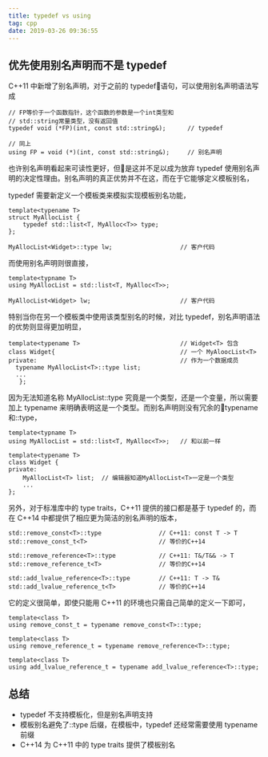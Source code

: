 ```yaml
---
title: typedef vs using
tag: cpp
date: 2019-03-26 09:36:55
---
```


## 优先使用别名声明而不是 typedef

C++11 中新增了别名声明，对于之前的 typedef语句，可以使用别名声明语法写成

```
// FP等价于一个函数指针，这个函数的参数是一个int类型和
// std::string常量类型，没有返回值
typedef void (*FP)(int, const std::string&);      // typedef

// 同上
using FP = void (*)(int, const std::string&);     // 别名声明
```

也许别名声明看起来可读性更好，但是这并不足以成为放弃 typedef 使用别名声明的决定性理由。别名声明的真正优势并不在这，而在于它能够定义模板别名，<a id="more"></a>

typedef 需要新定义一个模板类来模拟实现模板别名功能，

```
template<typename T>
struct MyAllocList {
    typedef std::list<T, MyAlloc<T>> type;
};

MyAllocList<Widget>::type lw;                   // 客户代码
```

而使用别名声明则很直接，

```
template<typname T>
using MyAllocList = std::list<T, MyAlloc<T>>;

MyAllocList<Widget> lw;                         // 客户代码
```

特别当你在另一个模板类中使用该类型别名的时候，对比 typedef，别名声明语法的优势则显得更加明显，

```
template<typename T>                            // Widget<T> 包含
class Widget{                                   // 一个 MyAloocList<T>
private:                                        // 作为一个数据成员
  typename MyAllocList<T>::type list;
  ...
   };
```

因为无法知道名称 MyAllocList<t>::type 究竟是一个类型，还是一个变量，所以需要加上 typename 来明确表明这是一个类型。而别名声明则没有冗余的typename 和::type，</t>

```
template<typname T>
using MyAllocList = std::list<T, MyAlloc<T>>;   // 和以前一样

template<typename T>
class Widget {
private:
	MyAllocList<T> list;  // 编辑器知道MyAllocList<T>一定是一个类型
	...
};
```

另外，对于标准库中的 type traits，C++11 提供的接口都是基于 typedef 的，而在 C++14 中都提供了相应更为简洁的别名声明的版本，

```
std::remove_const<T>::type                // C++11: const T -> T
std::remove_const_t<T>                    // 等价的C++14

std::remove_reference<T>::type            // C++11: T&/T&& -> T
std::remove_reference_t<T>                // 等价的C++14

std::add_lvalue_reference<T>::type        // C++11: T -> T&
std::add_lvalue_reference_t<T>            // 等价的C++14
```

它的定义很简单，即使只能用 C++11 的环境也只需自己简单的定义一下即可，

```
template<class T>
using remove_const_t = typename remove_const<T>::type;

template<class T>
using remove_reference_t = typename remove_reference<T>::type;

template<class T>
using add_lvalue_reference_t = typename add_lvalue_reference<T>::type;
```

## 总结

*   typedef 不支持模板化，但是别名声明支持
*   模板别名避免了::type 后缀，在模板中，typedef 还经常需要使用 typename 前缀
*   C++14 为 C++11 中的 type traits 提供了模板别名